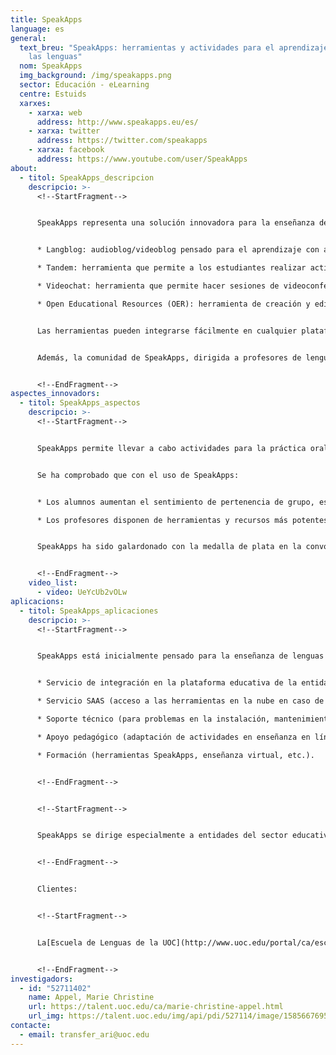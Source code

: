```yaml
---
title: SpeakApps
language: es
general:
  text_breu: "SpeakApps: herramientas y actividades para el aprendizaje oral de
    las lenguas"
  nom: SpeakApps
  img_background: /img/speakapps.png
  sector: Educación - eLearning
  centre: Estuids
  xarxes:
    - xarxa: web
      address: http://www.speakapps.eu/es/
    - xarxa: twitter
      address: https://twitter.com/speakapps
    - xarxa: facebook
      address: https://www.youtube.com/user/SpeakApps
about:
  - titol: SpeakApps_descripcion
    descripcio: >-
      <!--StartFragment-->


      SpeakApps representa una solución innovadora para la enseñanza de idiomas con herramientas y materiales en línea diseñados específicamente para que los estudiantes de idiomas puedan practicar y mejorar las competencias orales en el aprendizaje de una lengua. SpeakApps consta de cuatro herramientas:


      * Langblog: audioblog/videoblog pensado para el aprendizaje con actividades orales.

      * Tandem: herramienta que permite a los estudiantes realizar actividades por parejas que fomenten la práctica oral. Distribuye materiales en tiempo real para potenciar la interacción entre los estudiantes.

      * Videochat: herramienta que permite hacer sesiones de videoconferencia con hasta seis personas, que facilita a los estudiantes organizar y registrar sesiones sin la presencia del profesor y permite al profesor escuchar y evaluar las intervenciones individuales de cada participante.

      * Open Educational Resources (OER): herramienta de creación y edición de actividades y materiales para la enseñanza de idiomas en línea que incluye un repositorio de materiales con licencia Creative Commons.


      Las herramientas pueden integrarse fácilmente en cualquier plataforma educativa compatible con el estándar LTI de IMS Global.


      Además, la comunidad de SpeakApps, dirigida a profesores de lenguas, desarrolladores de tecnologías de aprendizaje y todo tipo de instituciones relacionadas con la enseñanza de lenguas, promueve la contribución y el intercambio de contenidos, servicios y pedagogías para la enseñanza de lenguas.


      <!--EndFragment-->
aspectes_innovadors:
  - titol: SpeakApps_aspectos
    descripcio: >-
      <!--StartFragment-->


      SpeakApps permite llevar a cabo actividades para la práctica oral de una lengua en línea, que tradicionalmente se han realizado presencialmente: alumnos y profesores pueden interactuar de manera flexible, fácil e intuitiva, simplificando las interfaces y unificando formatos. Esto mejora la experiencia educativa, ya que centra sus esfuerzos en el aprendizaje y evita la dispersión en el uso de la tecnología.


      Se ha comprobado que con el uso de SpeakApps:


      * Los alumnos aumentan el sentimiento de pertenencia de grupo, están más motivados y se incrementa la calidad del aprendizaje de habilidades del habla.

      * Los profesores disponen de herramientas y recursos más potentes para promover y evaluar la práctica oral de lenguas entre los alumnos.


      SpeakApps ha sido galardonado con la medalla de plata en la convocatoria de los premios Learning Impact 2014, organizados por el IMS Global Learning Consortium, una entidad sin ánimo de lucro que quiere impulsar el crecimiento y el impacto de las tecnologías de aprendizaje en la enseñanza superior.


      <!--EndFragment-->
    video_list:
      - video: UeYcUb2vOLw
aplicacions:
  - titol: SpeakApps_aplicaciones
    descripcio: >-
      <!--StartFragment-->


      SpeakApps está inicialmente pensado para la enseñanza de lenguas a distancia, pero también se puede utilizar como refuerzo de la práctica oral en modelos presenciales o mixtos. La UOC ofrece una serie de servicios para que las entidades interesadas puedan sacar el máximo provecho de SpeakApps:


      * Servicio de integración en la plataforma educativa de la entidad.

      * Servicio SAAS (acceso a las herramientas en la nube en caso de no disponer de plataforma educativa).

      * Soporte técnico (para problemas en la instalación, mantenimiento, etc.).

      * Apoyo pedagógico (adaptación de actividades en enseñanza en línea).

      * Formación (herramientas SpeakApps, enseñanza virtual, etc.).


      <!--EndFragment-->


      <!--StartFragment-->


      SpeakApps se dirige especialmente a entidades del sector educativo dedicadas a la enseñanza de lenguas, como escuelas y centros de enseñanza de idiomas, universidades y centros de educación a distancia que imparten idiomas.


      <!--EndFragment-->


      Clientes:


      <!--StartFragment-->


      La[Escuela de Lenguas de la UOC](http://www.uoc.edu/portal/ca/escola-de-llengues/index.html)utiliza las herramientas en los cursos de idiomas que ofrece, donde más de ocho mil alumnos por semestre usan SpeakApps.


      <!--EndFragment-->
investigadors:
  - id: "52711402"
    name: Appel, Marie Christine
    url: https://talent.uoc.edu/ca/marie-christine-appel.html
    url_img: https://talent.uoc.edu/img/api/pdi/527114/image/1585667695024
contacte:
  - email: transfer_ari@uoc.edu
---
```

